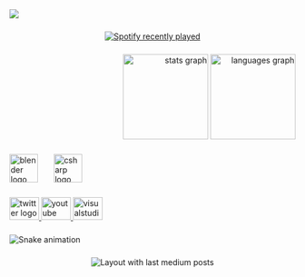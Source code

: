 <div align="left">
  <img src="https://visitor-badge.laobi.icu/badge?page_id=Mewxy011.Mewxy011&right_color=cornflowerblue&left_text=Profile%20views"  />
</div>

###

<div align="center">
  <a href="https://open.spotify.com/user/mewyx01">
    <img src="https://spotify-recently-played-readme.vercel.app/api?user=mewyx01&count=10&unique=false" alt="Spotify recently played"  />
  </a>
</div>

###

<div align="right">
  <img src="https://github-readme-stats.vercel.app/api?username=Mewxy011&hide_title=false&hide_rank=false&show_icons=true&include_all_commits=true&count_private=true&disable_animations=false&theme=dracula&locale=en&hide_border=false&order=1" height="150" alt="stats graph"  />
  <img src="https://github-readme-stats.vercel.app/api/top-langs?username=Mewxy011&locale=en&hide_title=false&layout=compact&card_width=320&langs_count=5&theme=dracula&hide_border=false&order=2" height="150" alt="languages graph"  />
</div>

###

<div align="left">
  <img src="https://cdn.jsdelivr.net/gh/devicons/devicon/icons/blender/blender-original.svg" height="50" alt="blender logo"  />
  <img width="20" />
  <img src="https://cdn.jsdelivr.net/gh/devicons/devicon/icons/csharp/csharp-original.svg" height="50" alt="csharp logo"  />
</div>

###

<div align="left">
  <a href="https://x.com/mark_randomguy9" target="_blank">
    <img src="https://raw.githubusercontent.com/maurodesouza/profile-readme-generator/master/src/assets/icons/social/twitter/default.svg" width="52" height="40" alt="twitter logo"  />
  </a>
  <a href="https://www.youtube.com/@Mewxxy01" target="_blank">
    <img src="https://raw.githubusercontent.com/maurodesouza/profile-readme-generator/master/src/assets/icons/social/youtube/default.svg" width="52" height="40" alt="youtube logo"  />
  </a>
  <img src="https://raw.githubusercontent.com/maurodesouza/profile-readme-generator/master/src/assets/icons/social/visualstudio/default.svg" width="52" height="40" alt="visualstudio logo"  />
</div>

###

<img src="https://raw.githubusercontent.com/Mewxy011/Mewxy011/output/snake.svg" alt="Snake animation" />

###

<div align="center">
  <img src="https://github-read-medium-git-main.pahlevikun.vercel.app/latest?limit=4&theme=gruvbox&username=mewxxy01" alt="Layout with last medium posts"  />
</div>

###

<!---
Mewxy011/Mewxy011 is a ✨ special ✨ repository because its `README.md` (this file) appears on your GitHub profile.
You can click the Preview link to take a look at your changes.
--->
